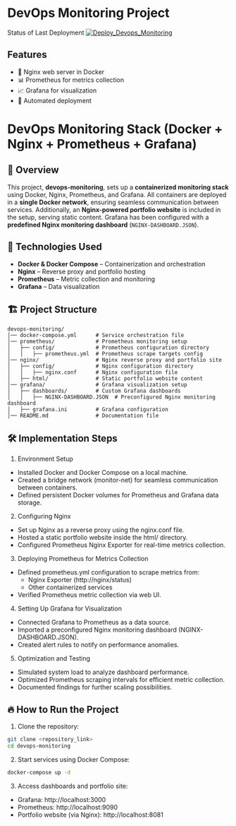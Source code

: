 # DevOps Monitoring Project
Status of Last Deployment
[![Deploy_Devops_Monitoring](https://github.com/dmplastun/devops-monitoring/actions/workflows/deploy.yml/badge.svg?branch=main)](https://github.com/dmplastun/devops-monitoring/actions/workflows/deploy.yml)

## Features
- 🐳 Nginx web server in Docker
- 📊 Prometheus for metrics collection
- 📈 Grafana for visualization
- 🔄 Automated deployment

# DevOps Monitoring Stack (Docker + Nginx + Prometheus + Grafana)

## 📌 Overview

This project, **devops-monitoring**, sets up a **containerized monitoring stack** using Docker, Nginx, Prometheus, and Grafana.
All containers are deployed in a **single Docker network**, ensuring seamless communication between services.
Additionally, an **Nginx-powered portfolio website** is included in the setup, serving static content.
Grafana has been configured with a **predefined Nginx monitoring dashboard** (`NGINX-DASHBOARD.JSON`).

## 🚀 Technologies Used

- **Docker & Docker Compose** – Containerization and orchestration
- **Nginx** – Reverse proxy and portfolio hosting
- **Prometheus** – Metric collection and monitoring
- **Grafana** – Data visualization

## 🏗 Project Structure

```plaintext
devops-monitoring/
│── docker-compose.yml      # Service orchestration file
│── prometheus/             # Prometheus monitoring setup
│   ├── config/             # Prometheus configuration directory
│   │   ├── prometheus.yml  # Prometheus scrape targets config
│── nginx/                  # Nginx reverse proxy and portfolio site
│   ├── config/             # Nginx configuration directory
│   │   ├── nginx.conf      # Nginx configuration file
│   ├── html/               # Static portfolio website content
│── grafana/                # Grafana visualization setup
│   ├── dashboards/         # Custom Grafana dashboards
│   │   ├── NGINX-DASHBOARD.JSON  # Preconfigured Nginx monitoring dashboard
│   ├── grafana.ini         # Grafana configuration
│── README.md               # Documentation file
```

## 🛠 Implementation Steps
1. Environment Setup

- Installed Docker and Docker Compose on a local machine.
- Created a bridge network (monitor-net) for seamless communication between containers.
- Defined persistent Docker volumes for Prometheus and Grafana data storage.

2. Configuring Nginx

- Set up Nginx as a reverse proxy using the nginx.conf file.
- Hosted a static portfolio website inside the html/ directory.
- Configured Prometheus Nginx Exporter for real-time metrics collection.

3. Deploying Prometheus for Metrics Collection

- Defined prometheus.yml configuration to scrape metrics from:
    - Nginx Exporter (http://nginx/status)
    - Other containerized services
- Verified Prometheus metric collection via web UI.

4. Setting Up Grafana for Visualization

- Connected Grafana to Prometheus as a data source.
- Imported a preconfigured Nginx monitoring dashboard (NGINX-DASHBOARD.JSON).
- Created alert rules to notify on performance anomalies.

5. Optimization and Testing

- Simulated system load to analyze dashboard performance.
- Optimized Prometheus scraping intervals for efficient metric collection.
- Documented findings for further scaling possibilities.

## 🔥 How to Run the Project

1. Clone the repository:
```bash
git clone <repository_link>
cd devops-monitoring
```

2. Start services using Docker Compose:
```bash
docker-compose up -d
```
3. Access dashboards and portfolio site:
- Grafana: http://localhost:3000
- Prometheus: http://localhost:9090
- Portfolio website (via Nginx): http://localhost:8081
